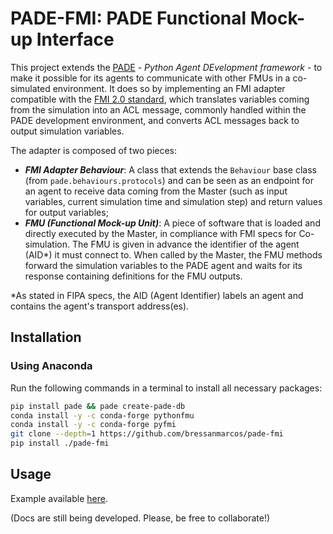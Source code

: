 # PADE-FMI: PADE Functional Mock-up Interface

This project extends the [PADE](https://github.com/grei-ufc/pade) - _Python Agent DEvelopment framework_ - to make it possible for its agents to communicate with other FMUs in a co-simulated environment.
It does so by implementing an FMI adapter compatible with the [FMI 2.0 standard](https://fmi-standard.org), which translates variables coming from the simulation into an ACL message, commonly handled within the PADE development environment, and converts ACL messages back to output simulation variables.

The adapter is composed of two pieces:
- **_FMI Adapter Behaviour_**: A class that extends the `Behaviour` base class (from `pade.behaviours.protocols`) and can be seen as an endpoint for an agent to receive data coming from the Master (such as input variables, current simulation time and simulation step) and return values for output variables;
- **_FMU (Functional Mock-up Unit)_**: A piece of software that is loaded and directly executed by the Master, in compliance with FMI specs for Co-simulation. The FMU is given in advance the identifier of the agent (AID*) it must connect to. When called by the Master, the FMU methods forward the simulation variables to the PADE agent and waits for its response containing definitions for the FMU outputs.

*As stated in FIPA specs, the AID (Agent Identifier) labels an agent and contains the agent's transport address(es).

## Installation
### Using Anaconda

Run the following commands in a terminal to install all necessary packages:
```bash
pip install pade && pade create-pade-db
conda install -y -c conda-forge pythonfmu
conda install -y -c conda-forge pyfmi
git clone --depth=1 https://github.com/bressanmarcos/pade-fmi
pip install ./pade-fmi
```

## Usage
Example available [here](https://github.com/bressanmarcos/pade-fmi/tree/master/examples/pade_agent).

(Docs are still being developed. Please, be free to collaborate!)
